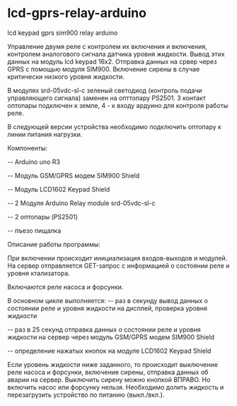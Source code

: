 # lcd-gprs-relay-arduino
lcd keypad gprs sim900 relay arduino

Управление двумя реле с контролем их включения и включения, контролем аналогового сигнала датчика уровня жидкости. Вывод этих данных на модуль lcd keypad 16x2. Отправка данных на срвер через GPRS с помощью модуля SIM900. Включение сирены в случае критически низкого уровня жидкости.

В модулях srd-05vdc-sl-c зеленый светодиод (контроль подачи управляющего сигнала) заменен на опттопару PS2501. 3 контакт оптопары подключен к земле, 4 - к входу ардуино для контроля работы реле.

В следующей версии устройства необходимо подключить оптопару к линии питания нагрузки.

Компоненты:

 -- Arduino uno R3
 
 -- Модуль GSM/GPRS модем SIM900 Shield
 
 -- Модуль LCD1602 Keypad Shield
 
 -- 2 Модуля Arduino Relay module srd-05vdc-sl-c
 
 -- 2 оптопары (PS2501)
 
 -- пъезо пищалка

Описание работы программы:

При включении происходит инициализация входов-выходов и модулей. На сервер отправляется GET-запрос с информацией о состоянии реле и уровня ктализатора.

Включаются реле насоса и форсунки.

В основном цикле выполняется:
 -- раз в секунду вывод данных о состоянии реле и уровня жидкости на дисплей, проверка уровня жидкости
 
 -- раз в 25 секунд отправка данных о состоянии реле и уровня жидкости на сервер через модуль GSM/GPRS модем SIM900 Shield
 
 -- определение нажатых кнопок на модуле LCD1602 Keypad Shield
 
 Если уровень жидкости ниже заданного, то происходит выключение реле насоса и форсунки, включение сирены, отправка данных об аварии на сервер. Выключить сирену можно кнопкой ВПРАВО. Но включить насос или форсунку нельзя. Необходимо долить жидкость и перезагрузить устройство по питанию (выкл./вкл.).
